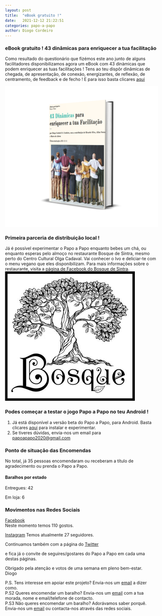 ```yaml
---
layout: post
title:  "eBook gratuito !"
date:   2021-12-12 21:22:51
categories: papo-a-papo
author: Diogo Cordeiro 
---
```


### eBook gratuito ! 43 dinâmicas para enriquecer a tua facilitação

Como resultado do questionário que fizémos este ano junto de alguns facilitadores disponibilizamos agora um eBook com 43 dinàmicas que podem enriquecer as tuas facilitações !
Tens ao teu dispôr dinâmicas de chegada, de apresentação, de conexáo, energizantes, de reflexão, de centramento, de feedback e de fecho !
E para isso basta clicares [aqui][link-typeform]

![eBook](/images/capalivroeBookparticipativo.png)

### Primeira parceria de distribuição local !

Já é possível experimentar o Papo a Papo enquanto bebes um chá, ou enquanto esperas pelo almoço no restaurante Bosque de Sintra, mesmo perto do Centro Cultural Olga Cadaval.
Vai conhecer o Ivo e deliciar-te com o menu vegano que eles disponibilizam.
Para mais informações sobre o restaurante, visita a [página de Facebook do Bosque de Sintra][fb-bosque].
![Logo Bosque de Sintra](/images/logo_bosque.jpg)


### Podes começar a testar o jogo Papo a Papo no teu Android !

1. Já está disponível a versão beta do Papo a Papo, para Android. Basta clicares [aqui][versao-beta] para instalar e experimentar.
2. Se tiveres dúvidas, envia-nos um email para [papoapapo2020@gmail.com][papo-a-papo-email]

  
### Ponto de situação das Encomendas

No total, já 35 pessoas encomendaram ou receberam a título de agradecimento ou prenda o Papo a Papo.

#### Baralhos por estado

Entregues: 42 

Em loja: 6


### Movimentos nas Redes Sociais

[Facebook][papo-a-papo-fb]  
Neste momento temos 110 gostos.  

[Instagram][papo-a-papo-insta]
Temos atualmente 27 seguidores.


Continuamos também com a página do [Twitter][papo-a-papo-twt]  

e fica já o convite de seguires/gostares do Papo a Papo em cada uma destas páginas.



Obrigado pela atenção e votos de uma semana em pleno bem-estar.  
Diogo
  
P.S. Tens interesse em apoiar este projeto? Envia-nos um [email][papo-a-papo-email] a dizer como.  
P.S2 Queres encomendar um baralho? Envia-nos um [email][papo-a-papo-email] com a tua morada, nome e email/telefone de contacto.  
P.S3 Não queres encomendar um baralho? Adorávamos saber porquê. Envia-nos um [email][papo-a-papo-email] ou contacta-nos através das redes sociais.

[proposito-principios]: /papo-a-papo/lancamento/2020/06/07/Proposito-Principios-Caracteristicas-e-Forma-de-Jogar.html
[historia-e-agradecimentos]: /papo-a-papo/lancamento/2020/05/24/Historia-e-Agradecimentos.html
[questionario-dinamizadores]: https://framaforms.org/que-dinamicas-usas-nas-tuas-facilitacoes-1618646657
[papo-a-papo-jogo]: /game/jogo.html
[papo-a-papo-site]: https://www.papoapapo.com
[papo-a-papo-fb]: https://facebook.com/papoapapo2020
[papo-a-papo-insta]: https://instagram.com/papoapapo2020
[papo-a-papo-twt]: https://twitter.com/papoapapo
[papo-a-papo-email]:mailto:papoapapo2020@gmail.com
[grupo-google]: https://groups.google.com/g/papoapapo_testers/ 
[play-store]: https://play.google.com/store/apps/details?id=com.papoapapo
[versao-beta]: https://play.google.com/apps/testing/com.papoapapo
[link-demo-digital]: /game/online.html
[fb-bosque]: https://www.facebook.com/bosquedesintra
[link-typeform]: https://6khl6qe2h6n.typeform.com/to/C8nwYZ8G
